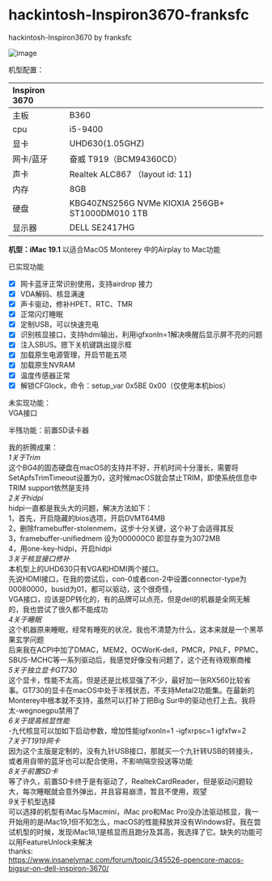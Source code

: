 # hackintosh-Inspiron3670-franksfc
hackintosh-Inspiron3670 by franksfc

![image](https://github.com/franksfc/hackintosh-Inspiron3670-franksfc/blob/master/preview.png)

机型配置：

| Inspiron 3670 |                                                 |
| :------------ | ----------------------------------------------- |
| 主板          | B360                                            |
| cpu           | i5-9400                                         |
| 显卡          | UHD630(1.05GHZ)                                  |
| 网卡/蓝牙     | 奋威 T919（BCM94360CD）                |
| 声卡          | Realtek ALC867 （layout id: 11)                 |
| 内存          | 8GB                                             |
| 硬盘          | KBG40ZNS256G NVMe KIOXIA 256GB+ ST1000DM010 1TB |
| 显示器        | DELL SE2417HG                                   |

**机型：iMac 19.1** 
以适合MacOS Monterey 中的Airplay to Mac功能

已实现功能
- [x] 网卡蓝牙正常识别使用，支持airdrop 接力
- [x] VDA解码、核显满速
- [x] 声卡驱动，修补HPET、RTC、TMR
- [x] 正常闪灯睡眠
- [x] 定制USB，可以快速充电
- [x] 识别核显接口，支持hdmi输出，利用igfxonln=1解决唤醒后显示屏不亮的问题
- [x] 注入SBUS。摁下关机键跳出提示框
- [x] 加载原生电源管理，开启节能五项
- [x] 加载原生NVRAM
- [x] 温度传感器正常
- [x] 解锁CFGlock，命令：setup_var 0x5BE 0x00（仅使用本机bios）

未实现功能：  
VGA接口

半残功能：前置SD读卡器

我的折腾成果：  
*1关于Trim*     
   这个BG4的固态硬盘在macOS的支持并不好，开机时间十分漫长，需要将SetApfsTrimTimeout设置为0，这时候macOS就会禁止TRIM，即使系统信息中TRIM support依然是支持       
*2关于hidpi*     
   hidpi一直都是我头大的问题，解决方法如下：   
   1，首先，开启隐藏的bios选项，开启DVMT64MB     
   2，删除framebuffer-stolenmem，这步十分关键，这个补丁会适得其反    
   3，framebuffer-unifiedmem 设为000000C0 即显存变为3072MB    
   4，用one-key-hidpi，开启hidpi      
*3关于核显接口修补*      
   本机型上的UHD630只有VGA和HDMI两个接口。    
   先说HDMI接口，在我的尝试后，con-0或者con-2中设置connector-type为00080000，busid为01，都可以驱动，这个很奇怪，     
   VGA接口，应该是DP转化的，有的品牌可以点亮，但是dell的机器是全网无解的，我也尝试了很久都不能成功      
*4关于睡眠*     
   这个机器原来睡眠，经常有睡死的状况，我也不清楚为什么，这本来就是一个黑苹果玄学问题      
   后来我在ACPI中加了DMAC，MEM2，OCWorK-dell，PMCR，PNLF，PPMC，SBUS-MCHC等一系列驱动后，我感觉好像没有问题了，这个还有待观察商榷     
*5关于独立显卡GT730*     
   这个显卡，性能不太高，但是还是比核显强了不少，最好加一张RX560比较省事。GT730的显卡在macOS中处于半残状态，不支持Metal2功能集。在最新的Monterey中根本就不支持，虽然可以打补丁把Big Sur中的驱动也打上去。我将太-wegnoegpu禁用了      
*6关于提高核显性能*      
  -九代核显可以加如下启动参数，增加性能igfxonln=1 -igfxrpsc=1 igfxfw=2     
*7关于T1919网卡*     
   因为这个主版是定制的，没有九针USB接口，那就买一个九针转USB的转接头，或者用自带的蓝牙也可以配合使用，不影响隔空投送等功能      
*8关于前置SD卡*     
   等了许久，前置SD卡终于是有驱动了，RealtekCardReader，但是驱动问题较大，每次睡眠就会意外弹出，并且容易崩溃，暂且不使用，观望      
*9*关于机型选择     
   可以选择的机型有iMac与Macmini，iMac pro和Mac Pro没办法驱动核显，我一开始用的是iMac19,1但不知怎么，macOS的性能释放并没有Windows好。我在尝试机型的时候，发现iMac18,1是核显而且跑分及其高，我选择了它。缺失的功能可以用FeatureUnlock来解决      
thanks:  
https://www.insanelymac.com/forum/topic/345526-opencore-macos-bigsur-on-dell-inspiron-3670/   

